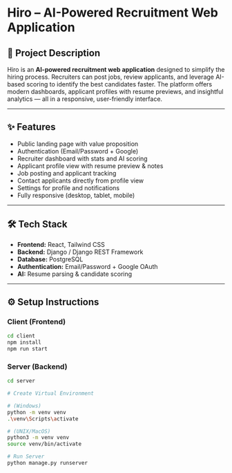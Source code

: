 # Hiro – AI-Powered Recruitment Web Application

## 📌 Project Description
Hiro is an **AI-powered recruitment web application** designed to simplify the hiring process. Recruiters can post jobs, review applicants, and leverage AI-based scoring to identify the best candidates faster. The platform offers modern dashboards, applicant profiles with resume previews, and insightful analytics — all in a responsive, user-friendly interface.


---

## ✨ Features
- Public landing page with value proposition
- Authentication (Email/Password + Google)
- Recruiter dashboard with stats and AI scoring
- Applicant profile view with resume preview & notes
- Job posting and applicant tracking
- Contact applicants directly from profile view
- Settings for profile and notifications
- Fully responsive (desktop, tablet, mobile)

---

## 🛠️ Tech Stack
- **Frontend:** React, Tailwind CSS  
- **Backend:** Django / Django REST Framework  
- **Database:** PostgreSQL  
- **Authentication:** Email/Password + Google OAuth  
- **AI:** Resume parsing & candidate scoring  

---

## ⚙️ Setup Instructions

### Client (Frontend)
```bash
cd client
npm install
npm run start
```

### Server (Backend)
```bash
cd server

# Create Virtual Environment

# (Windows)
python -m venv venv 
.\venv\Scripts\activate

# (UNIX/MacOS)
python3 -m venv venv
source venv/bin/activate

# Run Server
python manage.py runserver

```
